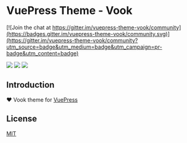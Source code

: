 # VuePress Theme - Vook

[![Join the chat at https://gitter.im/vuepress-theme-vook/community](https://badges.gitter.im/vuepress-theme-vook/community.svg)](https://gitter.im/vuepress-theme-vook/community?utm_source=badge&utm_medium=badge&utm_campaign=pr-badge&utm_content=badge)

![](https://img.shields.io/npm/dt/vuepress-theme-vook.svg)
![](https://img.shields.io/static/v1.svg?label=VuePress&message=1.2.0&color=informational)
![](https://img.shields.io/static/v1.svg?label=License&message=MIT&color=critical)

## Introduction

:heart: Vook theme for [VuePress](https://vuepress.vuejs.org)

## License

[MIT](https://cdn.jsdelivr.net/gh/cnguu/vuepress-theme-vook@master/LICENSE)
